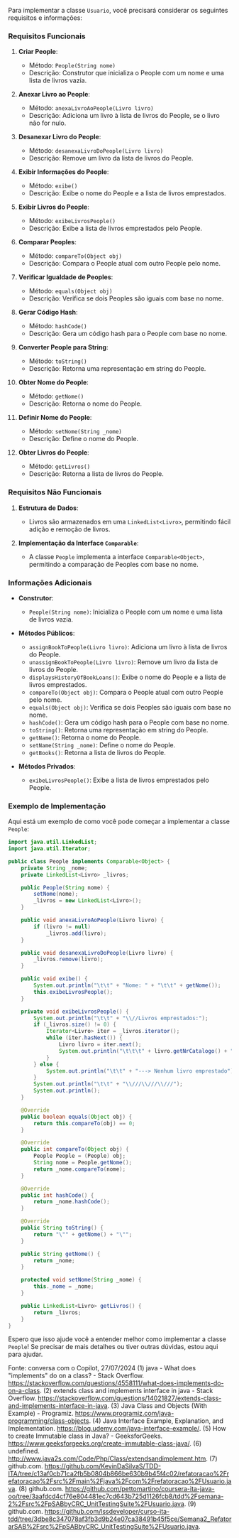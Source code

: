 Para implementar a classe `Usuario`, você precisará considerar os seguintes requisitos e informações:

### Requisitos Funcionais

1. **Criar People**:
   - Método: `People(String nome)`
   - Descrição: Construtor que inicializa o People com um nome e uma lista de livros vazia.

2. **Anexar Livro ao People**:
   - Método: `anexaLivroAoPeople(Livro livro)`
   - Descrição: Adiciona um livro à lista de livros do People, se o livro não for nulo.

3. **Desanexar Livro do People**:
   - Método: `desanexaLivroDoPeople(Livro livro)`
   - Descrição: Remove um livro da lista de livros do People.

4. **Exibir Informações do People**:
   - Método: `exibe()`
   - Descrição: Exibe o nome do People e a lista de livros emprestados.

5. **Exibir Livros do People**:
   - Método: `exibeLivrosPeople()`
   - Descrição: Exibe a lista de livros emprestados pelo People.

6. **Comparar Peoples**:
   - Método: `compareTo(Object obj)`
   - Descrição: Compara o People atual com outro People pelo nome.

7. **Verificar Igualdade de Peoples**:
   - Método: `equals(Object obj)`
   - Descrição: Verifica se dois Peoples são iguais com base no nome.

8. **Gerar Código Hash**:
   - Método: `hashCode()`
   - Descrição: Gera um código hash para o People com base no nome.

9. **Converter People para String**:
   - Método: `toString()`
   - Descrição: Retorna uma representação em string do People.

10. **Obter Nome do People**:
    - Método: `getNome()`
    - Descrição: Retorna o nome do People.

11. **Definir Nome do People**:
    - Método: `setNome(String _nome)`
    - Descrição: Define o nome do People.

12. **Obter Livros do People**:
    - Método: `getLivros()`
    - Descrição: Retorna a lista de livros do People.

### Requisitos Não Funcionais

1. **Estrutura de Dados**:
   - Livros são armazenados em uma `LinkedList<Livro>`, permitindo fácil adição e remoção de livros.

2. **Implementação da Interface `Comparable`**:
   - A classe `People` implementa a interface `Comparable<Object>`, permitindo a comparação de Peoples com base no nome.

### Informações Adicionais

- **Construtor**:
  - `People(String nome)`: Inicializa o People com um nome e uma lista de livros vazia.

- **Métodos Públicos**:
  - `assignBookToPeople(Livro livro)`: Adiciona um livro à lista de livros do People.
  - `unassignBookToPeople(Livro livro)`: Remove um livro da lista de livros do People.
  - `displaysHistoryOfBookLoans()`: Exibe o nome do People e a lista de livros emprestados.
  - `compareTo(Object obj)`: Compara o People atual com outro People pelo nome.
  - `equals(Object obj)`: Verifica se dois Peoples são iguais com base no nome.
  - `hashCode()`: Gera um código hash para o People com base no nome.
  - `toString()`: Retorna uma representação em string do People.
  - `getName()`: Retorna o nome do People.
  - `setName(String _nome)`: Define o nome do People.
  - `getBooks()`: Retorna a lista de livros do People.

- **Métodos Privados**:
  - `exibeLivrosPeople()`: Exibe a lista de livros emprestados pelo People.

### Exemplo de Implementação

Aqui está um exemplo de como você pode começar a implementar a classe `People`:

```java
import java.util.LinkedList;
import java.util.Iterator;

public class People implements Comparable<Object> {
    private String _nome;
    private LinkedList<Livro> _livros;

    public People(String nome) {
        setNome(nome);
        _livros = new LinkedList<Livro>();
    }

    public void anexaLivroAoPeople(Livro livro) {
        if (livro != null)
            _livros.add(livro);
    }

    public void desanexaLivroDoPeople(Livro livro) {
        _livros.remove(livro);
    }

    public void exibe() {
        System.out.println("\t\t" + "Nome: " + "\t\t" + getNome());
        this.exibeLivrosPeople();
    }

    private void exibeLivrosPeople() {
        System.out.println("\t\t" + "\\//Livros emprestados:");
        if (_livros.size() != 0) {
            Iterator<Livro> iter = _livros.iterator();
            while (iter.hasNext()) {
                Livro livro = iter.next();
                System.out.println("\t\t\t" + livro.getNrCatalogo() + " " + livro);
            }
        } else {
            System.out.println("\t\t" + "---> Nenhum livro emprestado");
        }
        System.out.println("\t\t" + "\\///\\///\\///");
        System.out.println();
    }

    @Override
    public boolean equals(Object obj) {
        return this.compareTo(obj) == 0;
    }

    @Override
    public int compareTo(Object obj) {
        People People = (People) obj;
        String nome = People.getNome();
        return _nome.compareTo(nome);
    }

    @Override
    public int hashCode() {
        return _nome.hashCode();
    }

    @Override
    public String toString() {
        return "\"" + getNome() + "\"";
    }

    public String getNome() {
        return _nome;
    }

    protected void setNome(String _nome) {
        this._nome = _nome;
    }

    public LinkedList<Livro> getLivros() {
        return _livros;
    }
}
```

Espero que isso ajude você a entender melhor como implementar a classe `People`! Se precisar de mais detalhes ou tiver outras dúvidas, estou aqui para ajudar.

Fonte: conversa com o Copilot, 27/07/2024
(1) java - What does "implements" do on a class? - Stack Overflow. https://stackoverflow.com/questions/4558111/what-does-implements-do-on-a-class.
(2) extends class and implements interface in java - Stack Overflow. https://stackoverflow.com/questions/14021827/extends-class-and-implements-interface-in-java.
(3) Java Class and Objects (With Example) - Programiz. https://www.programiz.com/java-programming/class-objects.
(4) Java Interface Example, Explanation, and Implementation. https://blog.udemy.com/java-interface-example/.
(5) How to create Immutable class in Java? - GeeksforGeeks. https://www.geeksforgeeks.org/create-immutable-class-java/.
(6) undefined. http://www.java2s.com/Code/Php/Class/extendsandimplement.htm.
(7) github.com. https://github.com/KevinDaSilvaS/TDD-ITA/tree/c13af0cb71ca2fb5b0804b866be630b9b45f4c02/refatoracao%2Frefatoracao%2Fsrc%2Fmain%2Fjava%2Fcom%2Frefatoracao%2FUsuario.java.
(8) github.com. https://github.com/pettomartino/coursera-ita-java-oo/tree/3aafdcd4cf76e804481ec7cd643b725d1126fcb8/tdd%2Fsemana-2%2Fsrc%2FpSABbyCRC_UnitTestingSuite%2FUsuario.java.
(9) github.com. https://github.com/lssdeveloper/curso-ita-tdd/tree/3dbe8c347078af3fb3d9b24e07ca38491b45f5ce/Semana2_RefatorarSAB%2Fsrc%2FpSABbyCRC_UnitTestingSuite%2FUsuario.java.